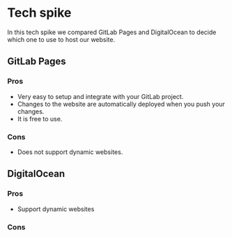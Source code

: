 # Tech spike

In this tech spike we compared GitLab Pages and DigitalOcean 
to decide which one to use to host our website.

## GitLab Pages 

### Pros
+ Very easy to setup and integrate with your GitLab project. 
+ Changes to the website are automatically deployed when you push your changes. 
+ It is free to use. 

### Cons
+ Does not support dynamic websites.


## DigitalOcean

### Pros
+ Support dynamic websites

### Cons